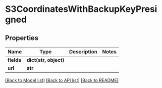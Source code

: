 # S3CoordinatesWithBackupKeyPresigned

## Properties
Name | Type | Description | Notes
------------ | ------------- | ------------- | -------------
**fields** | **dict(str, object)** |  | 
**url** | **str** |  | 

[[Back to Model list]](../README.md#documentation-for-models) [[Back to API list]](../README.md#documentation-for-api-endpoints) [[Back to README]](../README.md)


